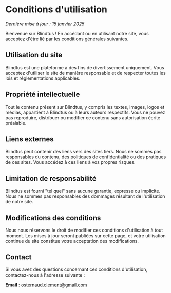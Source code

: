 # Conditions d'utilisation

_Dernière mise à jour : 15 janvier 2025_

Bienvenue sur Blindtus ! En accédant ou en utilisant notre site, vous acceptez d'être lié par les conditions générales suivantes.

## Utilisation du site

Blindtus est une plateforme à des fins de divertissement uniquement. Vous acceptez d'utiliser le site de manière responsable et de respecter toutes les lois et réglementations applicables.

## Propriété intellectuelle

Tout le contenu présent sur Blindtus, y compris les textes, images, logos et médias, appartient à Blindtus ou à leurs auteurs respectifs. Vous ne pouvez pas reproduire, distribuer ou modifier ce contenu sans autorisation écrite préalable.

## Liens externes

Blindtus peut contenir des liens vers des sites tiers. Nous ne sommes pas responsables du contenu, des politiques de confidentialité ou des pratiques de ces sites. Vous accédez à ces liens à vos propres risques.

## Limitation de responsabilité

Blindtus est fourni "tel quel" sans aucune garantie, expresse ou implicite. Nous ne sommes pas responsables des dommages résultant de l'utilisation de notre site.

## Modifications des conditions

Nous nous réservons le droit de modifier ces conditions d'utilisation à tout moment. Les mises à jour seront publiées sur cette page, et votre utilisation continue du site constitue votre acceptation des modifications.

## Contact

Si vous avez des questions concernant ces conditions d'utilisation, contactez-nous à l'adresse suivante :

**Email** : osternaud.clement@gmail.com

